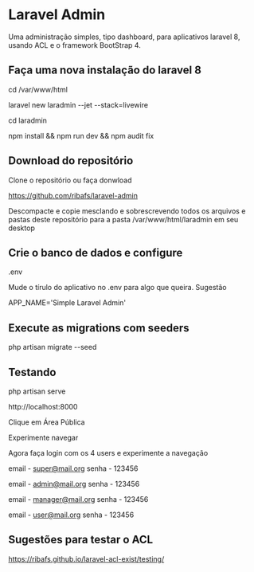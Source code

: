 # Laravel Admin

Uma administração simples, tipo dashboard, para aplicativos laravel 8, usando ACL e o framework BootStrap 4.

## Faça uma nova instalação do laravel 8

cd /var/www/html

laravel new laradmin --jet --stack=livewire

cd laradmin

npm install && npm run dev && npm audit fix

## Download do repositório

Clone o repositório ou faça donwload

https://github.com/ribafs/laravel-admin

Descompacte e copie mesclando e sobrescrevendo todos os arquivos e pastas deste repositório para a pasta /var/www/html/laradmin em seu desktop

## Crie o banco de dados e configure

.env

Mude o tírulo do aplicativo no .env para algo que queira. Sugestão

APP_NAME='Simple Laravel Admin'

## Execute as migrations com seeders

php artisan migrate --seed

## Testando

php artisan serve

http://localhost:8000

Clique em Área Pública

Experimente navegar

Agora faça login com os 4 users e experimente a navegação

email - super@mail.org
senha - 123456

email - admin@mail.org
senha - 123456

email - manager@mail.org
senha - 123456

email - user@mail.org
senha - 123456

## Sugestões para testar o ACL

https://ribafs.github.io/laravel-acl-exist/testing/

